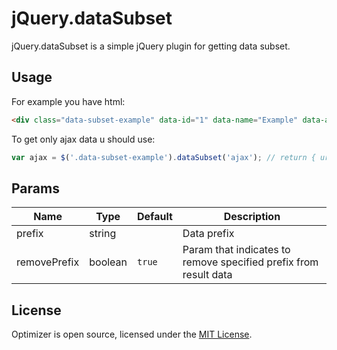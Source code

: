 # jQuery.dataSubset

jQuery.dataSubset is a simple jQuery plugin for getting data subset.

## Usage

For example you have html:

```html
<div class="data-subset-example" data-id="1" data-name="Example" data-ajax-url ="https://url.example.com" data-ajax-cache="true"></div>
```

To get only ajax data u should use:

```javascript
var ajax = $('.data-subset-example').dataSubset('ajax'); // return { url: "https://url.example.com", cache: true }
```

## Params

| Name | Type | Default | Description |
| --- | --- | --- | --- |
| prefix | string |  | Data prefix  |
| removePrefix | boolean | `true`  | Param that indicates to remove specified prefix from result data |

## License
Optimizer is open source, licensed under the [MIT License](https://github.com/askalione/jquery.dataSubset/blob/master/LICENSE).